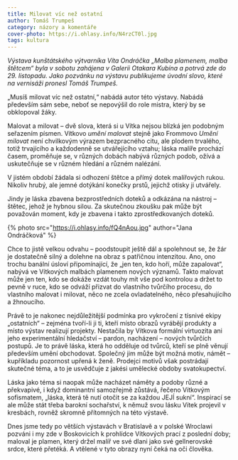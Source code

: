 ```yaml
---
title: Milovat víc než ostatní
author: Tomáš Trumpeš
category: názory a komentáře
cover-photo: https://i.ohlasy.info/N4rzCT0l.jpg
tags: kultura
---
```


*Výstava kunštátského výtvarníka Víta Ondráčka „Malba plamenem, malba štětcem“ byla v sobotu zahájena v Galerii Otakara Kubína a potrvá zde do 29. listopadu. Jako pozvánku na výstavu publikujeme úvodní slovo, které na vernisáži pronesl Tomáš Trumpeš.*

„Musíš milovat víc než ostatní,“ nabádá autor této výstavy. Nabádá především sám sebe, neboť se nepovýšil do role mistra, který by se obklopoval žáky.

Malovat a milovat – dvě slova, která si u Vítka nejsou blízká jen podobným seřazením písmen. Vítkovo *umění malovat* stejně jako Frommovo *Umění milovat* není chvilkovým výrazem bezpracného citu, ale plodem trvalého, totiž trvajícího a každodenně se utvářejícího vztahu; láska malíře prochází časem, proměňuje se, v různých dobách nabývá různých podob, ožívá a uskutečňuje se v různém hledání a různém nalézání.

V jistém období žádala si odhození štětce a přímý dotek malířových rukou. Nikoliv hrubý, ale jemné dotýkání konečky prstů, jejichž otisky ji utvářely.

Jindy je láska zbavena bezprostředních doteků a odkázána na nástroj – štětec, jehož je hybnou silou. Za skutečnou zkoušku pak může být považován moment, kdy je zbavena i takto zprostředkovaných doteků.

{% photo src="https://i.ohlasy.info/fQ4nAou.jpg" author="Jana Ondráčková" %}

Chce to jistě velkou odvahu – poodstoupit ještě dál a spolehnout se, že žár je dostatečně silný a dolehne na obraz s patřičnou intenzitou. Ano, ono trochu banální úsloví připomínající, že „jen ten, kdo hoří, může zapalovat“, nabývá ve Vítkových malbách plamenem nových významů. Takto malovat může jen ten, kdo se dokáže vzdát touhy mít vše pod kontrolou a držet to pevně v ruce, kdo se odváží přizvat do vlastního tvůrčího procesu, do vlastního malovat i milovat, něco ne zcela ovladatelného, něco přesahujícího a žhnoucího.

Právě to je nakonec nejdůležitější podmínka pro vykročení z tísnivé ekipy „ostatních“ – zejména tvoří-li ji ti, kteří místo obrazů vyrábějí produkty a místo výstav realizují projekty. Nestačila by Vítkova formální virtuozita ani jeho experimentální hledačství  – pardon, nacházení – nových tvůrčích postupů. Je to právě láska, která ho odděluje od tvůrců, kteří se plně věnují především umění obchodovat. Společný jim může být možná motiv, námět – kupříkladu pozornost upřená k ženě. Prodejci motivů však postrádají skutečné téma, a to je usvědčuje z jakési umělecké obdoby svatokupectví.

Láska jako téma si naopak může nacházet náměty a podoby různé a překvapivé, i když dominantní samozřejmě zůstává, řečeno Vítkovým sofismatem, „láska, která tě nutí otočit se za každou JEJÍ sukní“. Inspirací se ale může stát třeba barokní sochařství, k němuž svou lásku Vítek projevil v kresbách, rovněž skromně přítomných na této výstavě.

Dnes jsme tedy po větších výstavách v Bratislavě a v polské Wroclawi pozváni i my zde v Boskovicích k prohlídce Vítkových prací z poslední doby; maloval je plamen, který držel malíř ve své dlani jako své gellnerovské srdce, které přetéká.  A vtělené v tyto obrazy nyní čeká na oči člověka.
